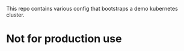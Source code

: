 This repo contains various config that bootstraps a demo kubernetes cluster.

# Not for production use